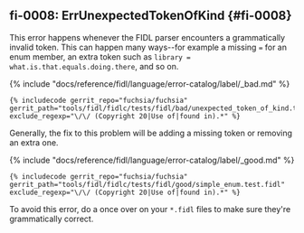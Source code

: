 ## fi-0008: ErrUnexpectedTokenOfKind {#fi-0008}

This error happens whenever the FIDL parser encounters a grammatically invalid
token. This can happen many ways--for example a missing `=` for an enum member,
an extra token such as `library = what.is.that.equals.doing.there`, and so on.

{% include "docs/reference/fidl/language/error-catalog/label/_bad.md" %}

```fidl
{% includecode gerrit_repo="fuchsia/fuchsia" gerrit_path="tools/fidl/fidlc/tests/fidl/bad/unexpected_token_of_kind.test.fidl" exclude_regexp="\/\/ (Copyright 20|Use of|found in).*" %}
```

Generally, the fix to this problem will be adding a missing token or removing an
extra one.

{% include "docs/reference/fidl/language/error-catalog/label/_good.md" %}

```fidl
{% includecode gerrit_repo="fuchsia/fuchsia" gerrit_path="tools/fidl/fidlc/tests/fidl/good/simple_enum.test.fidl" exclude_regexp="\/\/ (Copyright 20|Use of|found in).*" %}
```

To avoid this error, do a once over on your `*.fidl` files to make sure they're
grammatically correct.